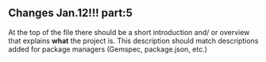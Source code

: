 ## Changes Jan.12!!! part:5

At the top of the file there should be a short introduction and/ or overview that explains **what** the project is. This description should match descriptions added for package managers (Gemspec, package.json, etc.)
